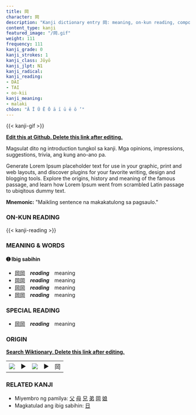 ```yaml
---
title: 岡
character: 岡
description: "Kanji dictionary entry 岡: meaning, on-kun reading, compounds, origin, related kanji"
content_type: kanji
featured_image: "/岡.gif"
weight: 111
frequency: 111
kanji_grade: 0
kanji_strokes: 1
kanji_class: Jōyō
kanji_jlpt: N1
kanji_radical: 
kanji_reading: 
- DAI
- TAI
- oo-kii
kanji_meaning:
- malaki
chōon: "Ā Ī Ū Ē Ō ā ī ū ē ō ’"
---
```

[//]: # (Don't edit the line below. Kanji animated GIF code is automatically generated.)
{{< kanji-gif >}}

[//]: # (Edit below this line.)

**[Edit this at Github. Delete this link after editing.](https://github.com/tim0g/tim/tree/main/content/kanji/岡/index.md)**

Magsulat dito ng introduction tungkol sa kanji. Mga opinions, impressions, suggestions, trivia, ang kung ano-ano pa.

Generate Lorem Ipsum placeholder text for use in your graphic, print and web layouts, and discover plugins for your favorite writing, design and blogging tools. Explore the origins, history and meaning of the famous passage, and learn how Lorem Ipsum went from scrambled Latin passage to ubiqitous dummy text.
 
**Mnemonic:** "Maikling sentence na makakatulong sa pagsaulo."

### ON-KUN READING

[//]: # (Don't edit the line below. ON-KUN READING code is automatically generated.)
{{< kanji-reading >}}

### MEANING & WORDS

#### ➊ **Ibig sabihin**
  - [岡](../岡)[岡](../岡)　***reading***　meaning
  - [岡](../岡)[岡](../岡)　***reading***　meaning
  - [岡](../岡)[岡](../岡)　***reading***　meaning
  - [岡](../岡)[岡](../岡)　***reading***　meaning

### SPECIAL READING
  - [岡](../岡)[岡](../岡)　***reading***　meaning

### ORIGIN

**[Search Wiktionary. Delete this link after editing.](https://wiktionary.org/wiki/岡)**
<table class="kanji-table"><tr><td>
<img src="60px-岡-bronze.svg.png">
</td><td>▶</td><td>
<img src="60px-岡-oracle.svg.png">
</td><td>▶</td>
<td class="kanji-origin">岡</td>
</tr></table>

### RELATED KANJI
- Miyembro ng pamilya: [父](../父) [母](../母) [兄](../兄) [弟](../弟) [岡](../岡) [娘](../娘)
- Magkatulad ang ibig sabihin: [日](../日)
